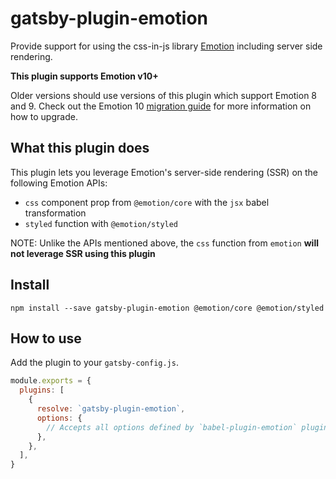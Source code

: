 # gatsby-plugin-emotion

Provide support for using the css-in-js library
[Emotion](https://github.com/emotion-js/emotion) including server side
rendering.

**This plugin supports Emotion v10+**

Older versions should use versions of this plugin which support Emotion 8 and 9. Check out the Emotion 10 [migration
guide](https://emotion.sh/docs/migrating-to-emotion-10#incremental-migration) for more information on how to upgrade.

## What this plugin does

This plugin lets you leverage Emotion's server-side rendering (SSR) on the following Emotion APIs:
- `css` component prop from `@emotion/core` with the `jsx` babel transformation
- `styled` function with `@emotion/styled`

NOTE: Unlike the APIs mentioned above, the `css` function from `emotion` **will not leverage SSR using this plugin**

## Install

```
npm install --save gatsby-plugin-emotion @emotion/core @emotion/styled
```

## How to use

Add the plugin to your `gatsby-config.js`.

```js
module.exports = {
  plugins: [
    {
      resolve: `gatsby-plugin-emotion`,
      options: {
        // Accepts all options defined by `babel-plugin-emotion` plugin.
      },
    },
  ],
}
```
